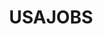 ---
# This topic lives at
# https://digital.gov/topics/usajobs

# Topic Title
title: "USAJOBS"

# description — keep it short and clear
# summary: ""

# Weight
weight: 1

# For more information on managing topics,
# see https://github.com/GSA/digitalgov.gov/wiki/topics
---